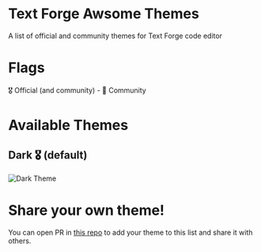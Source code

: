 # Text Forge Awsome Themes
A list of official and community themes for Text Forge code editor

# Flags
🎖️ Official (and community) - 👥 Community

# Available Themes
## Dark 🎖️ (default)
<img alt="Dark Theme" src="https://github.com/user-attachments/assets/54d95a5a-9ffb-4cf2-90e4-0372562879c2"/>

# Share your own theme!
You can open PR in [this repo](https://github.com/text-forge/awsome-themes) to add your theme to this list and share it with others.
